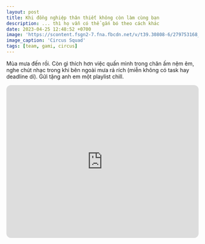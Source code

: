 ```yaml
---
layout: post
title: Khi đồng nghiệp thân thiết không còn làm cùng bạn
description: ... thì họ vẫn có thể gắn bó theo cách khác
date: 2023-04-25 12:48:52 +0700
image: 'https://scontent.fsgn2-7.fna.fbcdn.net/v/t39.30808-6/279753168_5025814980801589_4396901481463722989_n.jpg?_nc_cat=100&ccb=1-7&_nc_sid=8bfeb9&_nc_ohc=tHpZ97IouiIAX8SX3IA&_nc_ht=scontent.fsgn2-7.fna&oh=00_AfAVr17ep_1x4aGQmlsabyYi6UB0aUx_vbwfjDydpCT4Jg&oe=64348C5F'
image_caption: 'Circus Squad'
tags: [team, gami, circus]
---
```


Mùa mưa đến rồi. Còn gì thích hơn việc quấn mình trong chăn ấm nệm êm, nghe chút nhạc trong khi bên ngoài mưa rả rích (miễn không có task hay deadline dí). Gửi tặng anh em một playlist chill.

<iframe style="border-radius:12px" src="https://open.spotify.com/embed/playlist/3GWFbJN7QQoaxwcoCBF0um?utm_source=generator" width="100%" height="400" frameBorder="0" allowfullscreen="" allow="autoplay; clipboard-write; encrypted-media; fullscreen; picture-in-picture" loading="lazy"></iframe>

